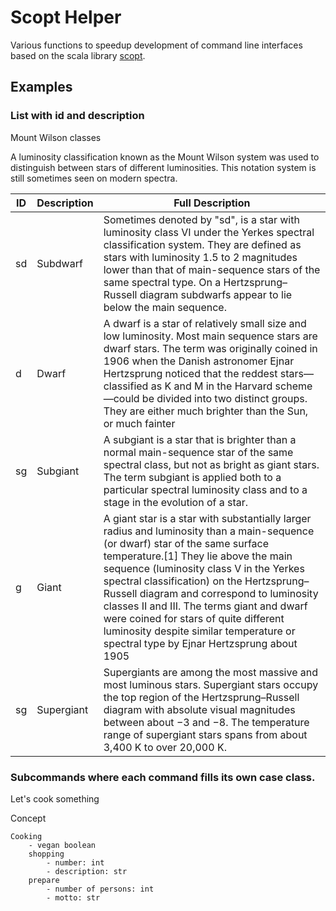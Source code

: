 # Scopt Helper
Various functions to speedup development of command line interfaces based on 
the scala library [scopt](https://github.com/adam-p/markdown-here/wiki/Markdown-Cheatsheet#links).

## Examples

### List with id and description

Mount Wilson classes

A luminosity classification known as the Mount Wilson system was used to distinguish between stars of different luminosities.
This notation system is still sometimes seen on modern spectra.


ID | Description  | Full Description
---|------------|----
sd | Subdwarf   | Sometimes denoted by "sd", is a star with luminosity class VI under the Yerkes spectral classification system. They are defined as stars with luminosity 1.5 to 2 magnitudes lower than that of main-sequence stars of the same spectral type. On a Hertzsprung–Russell diagram subdwarfs appear to lie below the main sequence.
d  | Dwarf      | A dwarf is a star of relatively small size and low luminosity. Most main sequence stars are dwarf stars. The term was originally coined in 1906 when the Danish astronomer Ejnar Hertzsprung noticed that the reddest stars—classified as K and M in the Harvard scheme—could be divided into two distinct groups. They are either much brighter than the Sun, or much fainter
sg | Subgiant   | A subgiant is a star that is brighter than a normal main-sequence star of the same spectral class, but not as bright as giant stars. The term subgiant is applied both to a particular spectral luminosity class and to a stage in the evolution of a star.
g  | Giant      | A giant star is a star with substantially larger radius and luminosity than a main-sequence (or dwarf) star of the same surface temperature.[1] They lie above the main sequence (luminosity class V in the Yerkes spectral classification) on the Hertzsprung–Russell diagram and correspond to luminosity classes II and III. The terms giant and dwarf were coined for stars of quite different luminosity despite similar temperature or spectral type by Ejnar Hertzsprung about 1905
sg | Supergiant | Supergiants are among the most massive and most luminous stars. Supergiant stars occupy the top region of the Hertzsprung–Russell diagram with absolute visual magnitudes between about −3 and −8. The temperature range of supergiant stars spans from about 3,400 K to over 20,000 K.


### Subcommands where each command fills its own case class.

Let's cook something

Concept
```
Cooking
    - vegan boolean
    shopping
        - number: int 
        - description: str
    prepare
        - number of persons: int
        - motto: str
```

